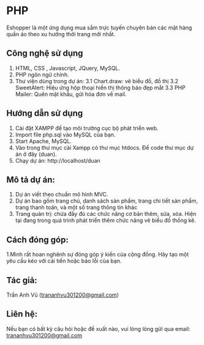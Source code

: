 # PHP
Eshopper là một ứng dụng mua sắm trực tuyến chuyên bán các mặt hàng quần áo theo xu hướng thời trang mới nhất.
## Công nghệ sử dụng
1. HTML, CSS , Javascript, JQuery, MySQL.
2. PHP ngôn ngử chính.
3. Thư viện dùng  trong dự án:
    3.1 Chart.draw: vẽ biểu đồ, đồ thị
    3.2 SweetAlert: Hiệu ứng hộp thoại hiển thị thông báo đẹp mắt
    3.3 PHP Mailer: Quên mật khẩu, gửi hóa đơn về mail.
## Hướng dẫn sử dụng
1. Cài đặt XAMPP để tạo môi trường cục bộ phát triển web.
2. Import file php.sql vào MySQL của bạn.
3. Start Apache, MySQL.
4. Vào trong thư mục cài Xampp có thư mục htdocs. Để code thư mục dự án ở đây (duan).
5. Chạy dự án: http://localhost/duan
## Mô tả dự án:
1. Dự án viết theo chuẩn mô hình MVC.
2. Dự án bao gồm trang chủ, danh sách sản phẩm, trang chi tiết sản phẩm, trang thanh toán, và một số trang thông tin khác
3. Trang quản trị: chứa đầy đủ các chức năng cơ bản thêm, sửa, xóa.
Hiện tại đang trong quá trình phát triển thêm chức năng vẽ biểu đồ thống kê.
## Cách đóng góp:
1.Mình rất hoan nghênh sự đóng góp ý kiến của cộng đồng. Hãy tạo một yêu cầu kéo với cải tiến hoặc báo lỗi của bạn.
## Tác giả: 
Trần Anh Vũ (trananhvu301200@gmail.com)
## Liên hệ:
Nếu bạn có bất kỳ câu hỏi hoặc đề xuất nào, vui lòng lòng gửi qua email:  trananhvu301200@gmail.com